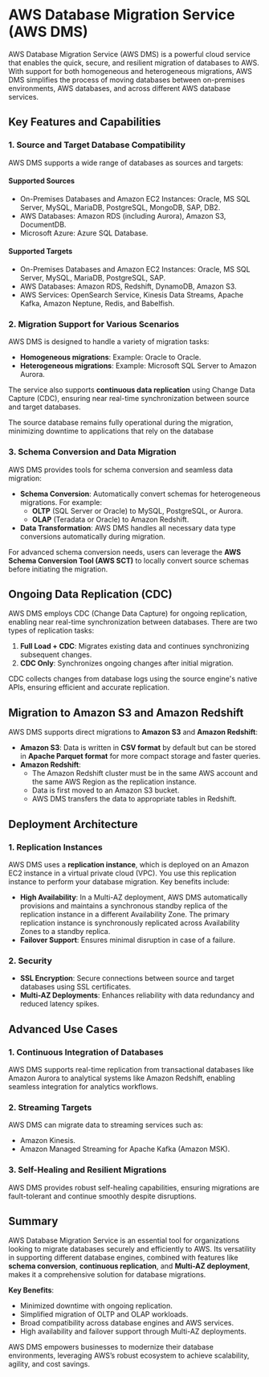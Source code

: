 # AWS Database Migration Service (AWS DMS)

AWS Database Migration Service (AWS DMS) is a powerful cloud service that enables the quick, secure, and resilient migration of databases to AWS. With support for both homogeneous and heterogeneous migrations, AWS DMS simplifies the process of moving databases between on-premises environments, AWS databases, and across different AWS database services.

## Key Features and Capabilities

### **1. Source and Target Database Compatibility**
AWS DMS supports a wide range of databases as sources and targets:

#### **Supported Sources**
- On-Premises Databases and Amazon EC2 Instances: Oracle, MS SQL Server, MySQL, MariaDB, PostgreSQL, MongoDB, SAP, DB2.
- AWS Databases: Amazon RDS (including Aurora), Amazon S3, DocumentDB.
- Microsoft Azure: Azure SQL Database.

#### **Supported Targets**
- On-Premises Databases and Amazon EC2 Instances: Oracle, MS SQL Server, MySQL, MariaDB, PostgreSQL, SAP.
- AWS Databases: Amazon RDS, Redshift, DynamoDB, Amazon S3.
- AWS Services: OpenSearch Service, Kinesis Data Streams, Apache Kafka, Amazon Neptune, Redis, and Babelfish.

### **2. Migration Support for Various Scenarios**
AWS DMS is designed to handle a variety of migration tasks:
- **Homogeneous migrations**: Example: Oracle to Oracle.
- **Heterogeneous migrations**: Example: Microsoft SQL Server to Amazon Aurora.

The service also supports **continuous data replication** using Change Data Capture (CDC), ensuring near real-time synchronization between source and target databases.

The source database remains fully operational during the migration, minimizing downtime to applications that rely on the database

### **3. Schema Conversion and Data Migration**
AWS DMS provides tools for schema conversion and seamless data migration:
- **Schema Conversion**: Automatically convert schemas for heterogeneous migrations. For example:
  - **OLTP** (SQL Server or Oracle) to MySQL, PostgreSQL, or Aurora.
  - **OLAP** (Teradata or Oracle) to Amazon Redshift.
- **Data Transformation**: AWS DMS handles all necessary data type conversions automatically during migration.

For advanced schema conversion needs, users can leverage the **AWS Schema Conversion Tool (AWS SCT)** to locally convert source schemas before initiating the migration.

## Ongoing Data Replication (CDC)

AWS DMS employs CDC (Change Data Capture) for ongoing replication, enabling near real-time synchronization between databases. There are two types of replication tasks:
1. **Full Load + CDC**: Migrates existing data and continues synchronizing subsequent changes.
2. **CDC Only**: Synchronizes ongoing changes after initial migration.

CDC collects changes from database logs using the source engine's native APIs, ensuring efficient and accurate replication.

## Migration to Amazon S3 and Amazon Redshift

AWS DMS supports direct migrations to **Amazon S3** and **Amazon Redshift**:
- **Amazon S3**: Data is written in **CSV format** by default but can be stored in **Apache Parquet format** for more compact storage and faster queries.
- **Amazon Redshift**:
    -  The Amazon Redshift cluster must be in the same AWS account and the same AWS Region as the replication instance.
  - Data is first moved to an Amazon S3 bucket.
  - AWS DMS transfers the data to appropriate tables in Redshift.

## Deployment Architecture

### **1. Replication Instances**
AWS DMS uses a **replication instance**, which is deployed on an Amazon EC2 instance in a virtual private cloud (VPC). You use this replication instance to perform your database migration. Key benefits include:
- **High Availability**: In a Multi-AZ deployment, AWS DMS automatically provisions and maintains a synchronous standby replica of the replication instance in a different Availability Zone. The primary replication instance is synchronously replicated across Availability Zones to a standby replica.
- **Failover Support**: Ensures minimal disruption in case of a failure.

### **2. Security**
- **SSL Encryption**: Secure connections between source and target databases using SSL certificates.
- **Multi-AZ Deployments**: Enhances reliability with data redundancy and reduced latency spikes.

## Advanced Use Cases

### **1. Continuous Integration of Databases**
AWS DMS supports real-time replication from transactional databases like Amazon Aurora to analytical systems like Amazon Redshift, enabling seamless integration for analytics workflows.

### **2. Streaming Targets**
AWS DMS can migrate data to streaming services such as:
- Amazon Kinesis.
- Amazon Managed Streaming for Apache Kafka (Amazon MSK).

### **3. Self-Healing and Resilient Migrations**
AWS DMS provides robust self-healing capabilities, ensuring migrations are fault-tolerant and continue smoothly despite disruptions.

## Summary

AWS Database Migration Service is an essential tool for organizations looking to migrate databases securely and efficiently to AWS. Its versatility in supporting different database engines, combined with features like **schema conversion**, **continuous replication**, and **Multi-AZ deployment**, makes it a comprehensive solution for database migrations.

**Key Benefits**:
- Minimized downtime with ongoing replication.
- Simplified migration of OLTP and OLAP workloads.
- Broad compatibility across database engines and AWS services.
- High availability and failover support through Multi-AZ deployments.

AWS DMS empowers businesses to modernize their database environments, leveraging AWS’s robust ecosystem to achieve scalability, agility, and cost savings.
